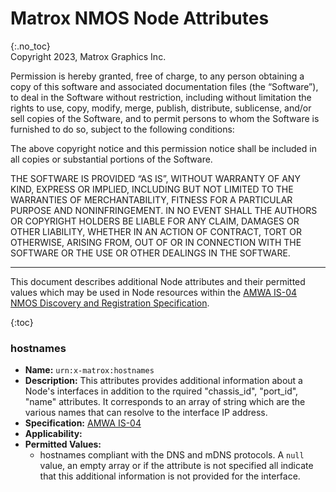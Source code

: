 # Matrox NMOS Node Attributes
{:.no_toc}  
Copyright 2023, Matrox Graphics Inc.

Permission is hereby granted, free of charge, to any person obtaining a copy of this software and associated documentation files (the “Software”), to deal in the Software without restriction, including without limitation the rights to use, copy, modify, merge, publish, distribute, sublicense, and/or sell copies of the Software, and to permit persons to whom the Software is furnished to do so, subject to the following conditions:

The above copyright notice and this permission notice shall be included in all copies or substantial portions of the Software.

THE SOFTWARE IS PROVIDED “AS IS”, WITHOUT WARRANTY OF ANY KIND, EXPRESS OR IMPLIED, INCLUDING BUT NOT LIMITED TO THE WARRANTIES OF MERCHANTABILITY, FITNESS FOR A PARTICULAR PURPOSE AND NONINFRINGEMENT. IN NO EVENT SHALL THE AUTHORS OR COPYRIGHT HOLDERS BE LIABLE FOR ANY CLAIM, DAMAGES OR OTHER LIABILITY, WHETHER IN AN ACTION OF CONTRACT, TORT OR OTHERWISE, ARISING FROM, OUT OF OR IN CONNECTION WITH THE SOFTWARE OR THE USE OR OTHER DEALINGS IN THE SOFTWARE.
  
---
  
This document describes additional Node attributes and their permitted values which may be used in Node resources within the [AMWA IS-04 NMOS Discovery and Registration Specification](https://specs.amwa.tv/is-04).

{:toc}

### hostnames
- **Name:** `urn:x-matrox:hostnames`
- **Description:** This attributes provides additional information about a Node's interfaces in addition to the rquired "chassis_id", "port_id", "name" attributes. It corresponds to an array of string which are the various names that can resolve to the interface IP address.
- **Specification:** [AMWA IS-04](https://specs.amwa.tv/IS-04/v1.3)
- **Applicability:** 
- **Permitted Values:**
  - hostnames compliant with the DNS and mDNS protocols. A `null` value, an empty array or if the attribute is not specified all indicate that this additional information is not provided for the interface.
